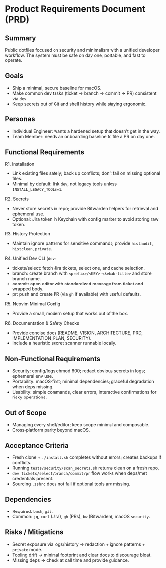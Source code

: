 # Product Requirements Document (PRD)

## Summary

Public dotfiles focused on security and minimalism with a unified developer workflow. The system must be safe on day one, portable, and fast to operate.

## Goals

- Ship a minimal, secure baseline for macOS.
- Make common dev tasks (ticket → branch → commit → PR) consistent via `dev`.
- Keep secrets out of Git and shell history while staying ergonomic.

## Personas

- Individual Engineer: wants a hardened setup that doesn’t get in the way.
- Team Member: needs an onboarding baseline to file a PR on day one.

## Functional Requirements

R1. Installation
- Link existing files safely; back up conflicts; don’t fail on missing optional files.
- Minimal by default: link `dev`, not legacy tools unless `INSTALL_LEGACY_TOOLS=1`.

R2. Secrets
- Never store secrets in repo; provide Bitwarden helpers for retrieval and ephemeral use.
- Optional: Jira token in Keychain with config marker to avoid storing raw token.

R3. History Protection
- Maintain ignore patterns for sensitive commands; provide `histaudit`, `histclean`, `private`.

R4. Unified Dev CLI (`dev`)
- tickets/select: fetch Jira tickets, select one, and cache selection.
- branch: create branch with `<prefix>/<KEY>-<kebab-title>` and store branch name.
- commit: open editor with standardized message from ticket and wrapped body.
- pr: push and create PR (via `gh` if available) with useful defaults.

R5. Neovim Minimal Config
- Provide a small, modern setup that works out of the box.

R6. Documentation & Safety Checks
- Provide concise docs (README, VISION, ARCHITECTURE, PRD, IMPLEMENTATION_PLAN, SECURITY).
- Include a heuristic secret scanner runnable locally.

## Non‑Functional Requirements

- Security: config/logs chmod 600; redact obvious secrets in logs; ephemeral env use.
- Portability: macOS‑first; minimal dependencies; graceful degradation when deps missing.
- Usability: simple commands, clear errors, interactive confirmations for risky operations.

## Out of Scope

- Managing every shell/editor; keep scope minimal and composable.
- Cross‑platform parity beyond macOS.

## Acceptance Criteria

- Fresh clone + `./install.sh` completes without errors; creates backups if conflicts.
- Running `tests/security/scan_secrets.sh` returns clean on a fresh repo.
- `dev tickets/select/branch/commit/pr` flow works when deps/met credentials present.
- Sourcing `.zshrc` does not fail if optional tools are missing.

## Dependencies

- Required: `bash`, `git`.
- Common: `jq`, `curl` (Jira), `gh` (PRs), `bw` (Bitwarden), macOS `security`.

## Risks / Mitigations

- Secret exposure via logs/history → redaction + ignore patterns + `private` mode.
- Tooling drift → minimal footprint and clear docs to discourage bloat.
- Missing deps → check at call time and provide guidance.

